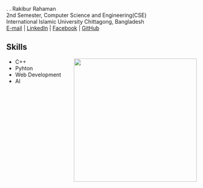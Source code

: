 . . Rakibur Rahaman                                                                      
2nd Semester, Computer Science and Engineering(CSE)                                                    
International Islamic University Chittagong, Bangladesh                                      
[E-mail](mailto:mail.rakiburrahaman@gmail.com) | [LinkedIn](https://www.linkedin.com/in/) | [Facebook](https://www.facebook.com/rakiburrahaman.me/) | [GitHub](https://github.com/rakiburrahamanCS)

## Skills
<div align=right>
    <a href="https://github.com/anuraghazra/github-readme-stats">
      <img width=325 align="right" src="https://github-readme-stats.vercel.app/api/top-langs/?username=sudip-mondal-2002&theme=highcontrast&langs_count=10&layout=compact" />
    </a>
</div>

* C++
* Pyhton
* Web Development
* AI
